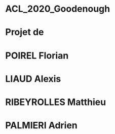 # ACL_2020_Goodenough
# Projet de 
# POIREL Florian
# LIAUD Alexis
# RIBEYROLLES Matthieu
# PALMIERI Adrien
